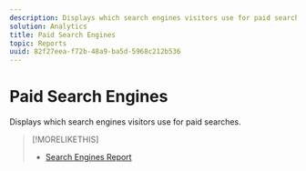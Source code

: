 ```yaml
---
description: Displays which search engines visitors use for paid searches.
solution: Analytics
title: Paid Search Engines
topic: Reports
uuid: 82f27eea-f72b-48a9-ba5d-5968c212b536
---
```


# Paid Search Engines

Displays which search engines visitors use for paid searches.

>[!MORELIKETHIS]
>
>* [Search Engines Report](/help/components/c-variables/dimensionslist/reports-search-engines.md)
